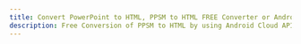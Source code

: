 ---title: Convert PowerPoint to HTML, PPSM to HTML FREE Converter or Android SDKdescription: Free Conversion of PPSM to HTML by using Android Cloud APIs & SDKs. Also Create, Edit & Render Microsoft Word & OpenOffice documents in the Cloud.---